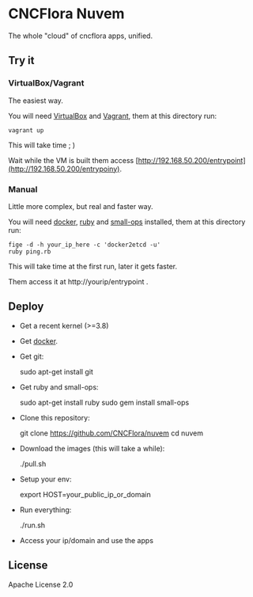 # CNCFlora Nuvem

The whole "cloud" of cncflora apps, unified.

## Try it

### VirtualBox/Vagrant

The easiest way.

You will need [VirtualBox](http://virtualbox.org) and [Vagrant](http://www.vagrantup.com/), them at this directory run:

    vagrant up

This will take time ; )

Wait while the VM is built them access [http://192.168.50.200/entrypoint](http://192.168.50.200/entrypoiny).

### Manual

Little more complex, but real and faster way.

You will need [docker](http://docker.io), [ruby](http://ruby-lang.org) and [small-ops](http://github.com/diogok/small-ops) installed, them at this directory run:

    fige -d -h your_ip_here -c 'docker2etcd -u'
    ruby ping.rb

This will take time at the first run, later it gets faster.

Them access it at http://yourip/entrypoint . 

## Deploy

- Get a recent kernel (>=3.8)
- Get [docker](https://docs.docker.com/installation/).
- Get git:

    sudo apt-get install git

- Get ruby and small-ops:

    sudo apt-get install ruby
    sudo gem install small-ops

- Clone this repository:

    git clone https://github.com/CNCFlora/nuvem
    cd nuvem

- Download the images (this will take a while):

    ./pull.sh

- Setup your env:

    export HOST=your_public_ip_or_domain

- Run everything:


   ./run.sh

- Access your ip/domain and use the apps

## License

Apache License 2.0

